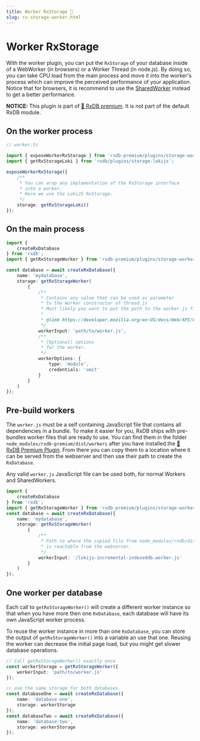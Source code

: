 ```yaml
---
title: Worker RxStorage 👑
slug: rx-storage-worker.html
---
```


# Worker RxStorage

With the worker plugin, you can put the `RxStorage` of your database inside of a WebWorker (in browsers) or a Worker Thread (in node.js). By doing so, you can take CPU load from the main process and move it into the worker's process which can improve the perceived performance of your application. Notice that for browsers, it is recommend to use the [SharedWorker](./rx-storage-shared-worker.md) instead to get a better performance.

**NOTICE:** This plugin is part of [👑 RxDB premium](/premium). It is not part of the default RxDB module.

## On the worker process

```ts
// worker.ts

import { exposeWorkerRxStorage } from 'rxdb-premium/plugins/storage-worker';
import { getRxStorageLoki } from 'rxdb/plugins/storage-lokijs';

exposeWorkerRxStorage({
    /**
     * You can wrap any implementation of the RxStorage interface
     * into a worker.
     * Here we use the LokiJS RxStorage.
     */
    storage: getRxStorageLoki()
});
```


## On the main process

```ts
import {
    createRxDatabase
} from 'rxdb';
import { getRxStorageWorker } from 'rxdb-premium/plugins/storage-worker';

const database = await createRxDatabase({
    name: 'mydatabase',
    storage: getRxStorageWorker(
        {
            /**
             * Contains any value that can be used as parameter
             * to the Worker constructor of thread.js
             * Most likely you want to put the path to the worker.js file in here.
             * 
             * @link https://developer.mozilla.org/en-US/docs/Web/API/Worker/Worker
             */
            workerInput: 'path/to/worker.js',
            /**
             * (Optional) options
             * for the worker.
             */
            workerOptions: {
                type: 'module',
                credentials: 'omit'
            }
        }
    )
});
```

## Pre-build workers

The `worker.js` must be a self containing JavaScript file that contains all dependencies in a bundle.
To make it easier for you, RxDB ships with pre-bundles worker files that are ready to use.
You can find them in the folder `node_modules/rxdb-premium/dist/workers` after you have installed the [👑 RxDB Premium Plugin](/premium). From there you can copy them to a location where it can be served from the webserver and then use their path to create the `RxDatabase`.

Any valid `worker.js` JavaScript file can be used both, for normal Workers and SharedWorkers.


```ts
import {
    createRxDatabase
} from 'rxdb';
import { getRxStorageWorker } from 'rxdb-premium/plugins/storage-worker';
const database = await createRxDatabase({
    name: 'mydatabase',
    storage: getRxStorageWorker(
        {
            /**
             * Path to where the copied file from node_modules/rxdb/dist/workers
             * is reachable from the webserver.
             */
            workerInput: '/lokijs-incremental-indexeddb.worker.js'
        }
    )
});
```


## One worker per database

Each call to `getRxStorageWorker()` will create a different worker instance so that when you have more then one `RxDatabase`, each database will have its own JavaScript worker process.

To reuse the worker instance in more than one `RxDatabase`, you can store the output of `getRxStorageWorker()` into a variable an use that one. Reusing the worker can decrease the initial page load, but you might get slower database operations.

```ts
// Call getRxStorageWorker() exactly once
const workerStorage = getRxStorageWorker({
    workerInput: 'path/to/worker.js'
});

// use the same storage for both databases.
const databaseOne = await createRxDatabase({
    name: 'database-one',
    storage: workerStorage
});
const databaseTwo = await createRxDatabase({
    name: 'database-two',
    storage: workerStorage
});

```



